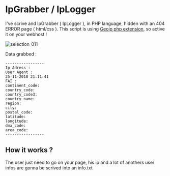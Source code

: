 # IpGrabber / IpLogger
I've scrive and IpGrabber ( IpLogger ), in PHP language, hidden with an 404 ERROR page ( html/css ).
This script is using [Geoip php extension](https://secure.php.net/manual/en/book.geoip.php), so active it on your webhost !

![selection_011](https://user-images.githubusercontent.com/45340378/48984664-8f347180-f0f6-11e8-95ce-9cac382044b2.png)

Data grabbed :
```
-----------------
Ip Adress : 
User Agent : 
25-11-2018 21:11:41
FAI : 
continent_code: 
country_code: 
country_code3: 
country_name: 
region: 
city: 
postal_code: 
latitude: 
longitude:
dma_code: 
area_code: 
-----------------
```


## How it works ?
The user just need to go on your page, his ip and a lot of anothers user infos are gonna be scrived into an info.txt


